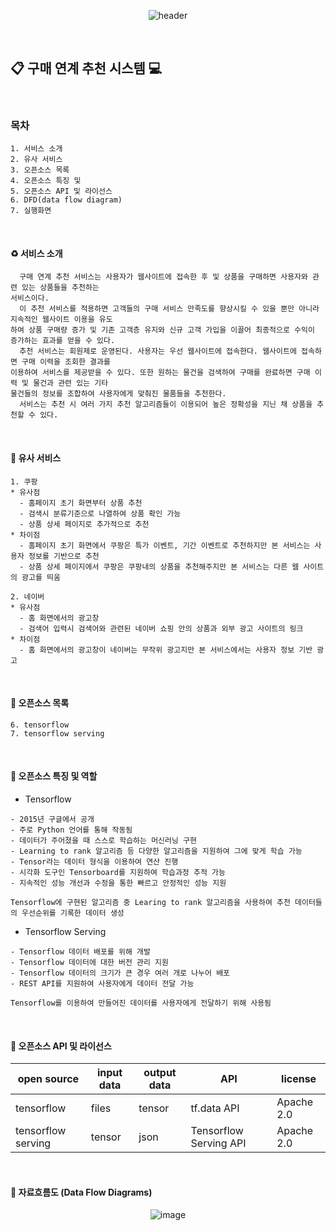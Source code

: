 <div align=center>
  
![header](https://capsule-render.vercel.app/api?type=rounded&color=36FADE&fontColor=F5F884&height=130&section=header&text=%20purchase-recommend-system%20&animation=scaleIn&fontSize=40&fontAlign=50&fontAlignY=50)

</div>
<br>

## :clipboard: 구매 연계 추천 시스템 :computer:

<br>

### 목차

```
1. 서비스 소개
2. 유사 서비스
3. 오픈소스 목록
4. 오픈소스 특징 및 
5. 오픈소스 API 및 라이선스
6. DFD(data flow diagram)
7. 실행화면
```

<br>

#### :recycle: 서비스 소개

```
  구매 연계 추천 서비스는 사용자가 웹사이트에 접속한 후 및 상품을 구매하면 사용자와 관련 있는 상품들을 추천하는 
서비스이다.
  이 추천 서비스를 적용하면 고객들의 구매 서비스 만족도를 향상시킬 수 있을 뿐만 아니라 지속적인 웹사이트 이용을 유도
하여 상품 구매량 증가 및 기존 고객층 유지와 신규 고객 가입을 이끌어 최종적으로 수익이 증가하는 효과를 얻을 수 있다.
  추천 서비스는 회원제로 운영된다. 사용자는 우선 웹사이트에 접속한다. 웹사이트에 접속하면 구매 이력을 조회한 결과를 
이용하여 서비스를 제공받을 수 있다. 또한 원하는 물건을 검색하여 구매를 완료하면 구매 이력 및 물건과 관련 있는 기타 
물건들의 정보를 조합하여 사용자에게 맞춰진 물품들을 추천한다.
  서비스는 추천 시 여러 가지 추천 알고리즘들이 이용되어 높은 정확성을 지닌 채 상품을 추천할 수 있다.
```

<br>

#### :mag_right: 유사 서비스

```
1. 쿠팡
* 유사점
  - 홈페이지 초기 화면부터 상품 추천
  - 검색시 분류기준으로 나열하여 상품 확인 가능
  - 상품 상세 페이지로 추가적으로 추천
* 차이점
  - 홈페이지 초기 화면에서 쿠팡은 특가 이벤트, 기간 이벤트로 추천하지만 본 서비스는 사용자 정보를 기반으로 추천
  - 상품 상세 페이지에서 쿠팡은 쿠팡내의 상품을 추천해주지만 본 서비스는 다른 웹 사이트의 광고를 띄움

2. 네이버
* 유사점
  - 홈 화면에서의 광고창
  - 검색어 입력시 검색어와 관련된 네이버 쇼핑 안의 상품과 외부 광고 사이트의 링크
* 차이점
  - 홈 화면에서의 광고창이 네이버는 무작위 광고지만 본 서비스에서는 사용자 정보 기반 광고
```

<br>

#### :school_satchel: 오픈소스 목록

```
6. tensorflow
7. tensorflow serving
```

<br>

#### :school_satchel: 오픈소스 특징 및 역할

* Tensorflow
```
- 2015년 구글에서 공개
- 주로 Python 언어를 통해 작동됨
- 데이터가 주어졌을 때 스스로 학습하는 머신러닝 구현
- Learning to rank 알고리즘 등 다양한 알고리즘을 지원하여 그에 맞게 학습 가능
- Tensor라는 데이터 형식을 이용하여 연산 진행
- 시각화 도구인 Tensorboard를 지원하여 학습과정 추적 가능
- 지속적인 성능 개선과 수정을 통한 빠르고 안정적인 성능 지원
```

```
Tensorflow에 구현된 알고리즘 중 Learing to rank 알고리즘을 사용하여 추천 데이터들의 우선순위를 기록한 데이터 생성
```

* Tensorflow Serving
```
- Tensorflow 데이터 배포를 위해 개발
- Tensorflow 데이터에 대한 버전 관리 지원
- Tensorflow 데이터의 크기가 큰 경우 여러 개로 나누어 배포
- REST API를 지원하여 사용자에게 데이터 전달 가능
```

```
Tensorflow를 이용하여 만들어진 데이터를 사용자에게 전달하기 위해 사용됨
```

<br>

#### :school_satchel: 오픈소스 API 및 라이선스

| open source           | input data | output data | API         |  license |
| ------------------ | ---------- | ----------- | ----------- | ----------- |
| tensorflow         | files      | tensor      | tf.data API | Apache 2.0 |
| tensorflow serving | tensor     | json        | Tensorflow Serving API | Apache 2.0 |

<br>

#### :arrows_counterclockwise: 자료흐름도 (Data Flow Diagrams)

<div align=center>
  
![image](./dfd%20picture.PNG)

</div>
